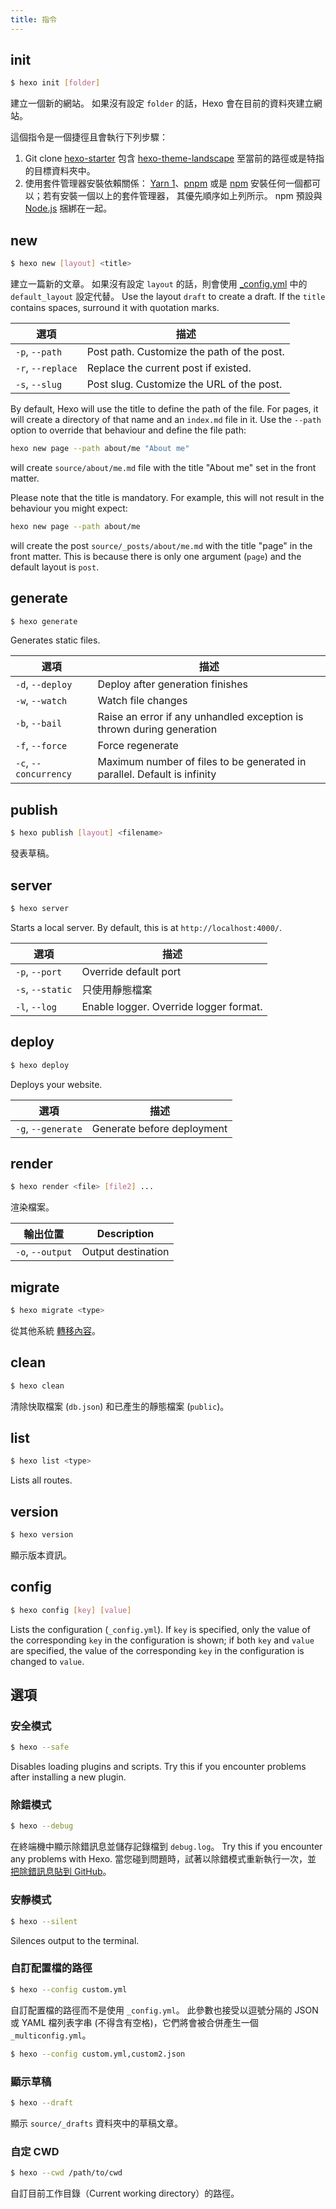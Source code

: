 ```yaml
---
title: 指令
---
```


## init

```bash
$ hexo init [folder]
```

建立一個新的網站。 如果沒有設定 `folder` 的話，Hexo 會在目前的資料夾建立網站。

這個指令是一個捷徑且會執行下列步驟：

1. Git clone [hexo-starter](https://github.com/hexojs/hexo-starter) 包含 [hexo-theme-landscape](https://github.com/hexojs/hexo-theme-landscape) 至當前的路徑或是特指的目標資料夾中。
2. 使用套件管理器安裝依賴關係： [Yarn 1](https://classic.yarnpkg.com/lang/en/)、[pnpm](https://pnpm.io/zh-TW/) 或是 [npm](https://docs.npmjs.com/cli/install) 安裝任何一個都可以；若有安裝一個以上的套件管理器， 其優先順序如上列所示。 npm 預設與 [Node.js](/zh-tw/docs/#Install-Node-js) 捆綁在一起。

## new

```bash
$ hexo new [layout] <title>
```

建立一篇新的文章。 如果沒有設定 `layout` 的話，則會使用 [\_config.yml](configuration.html) 中的 `default_layout` 設定代替。 Use the layout `draft` to create a draft. If the `title` contains spaces, surround it with quotation marks.

| 選項                | 描述                                         |
| ----------------- | ------------------------------------------ |
| `-p`, `--path`    | Post path. Customize the path of the post. |
| `-r`, `--replace` | Replace the current post if existed.       |
| `-s`, `--slug`    | Post slug. Customize the URL of the post.  |

By default, Hexo will use the title to define the path of the file. For pages, it will create a directory of that name and an `index.md` file in it. Use the `--path` option to override that behaviour and define the file path:

```bash
hexo new page --path about/me "About me"
```

will create `source/about/me.md` file with the title "About me" set in the front matter.

Please note that the title is mandatory. For example, this will not result in the behaviour you might expect:

```bash
hexo new page --path about/me
```

will create the post `source/_posts/about/me.md` with the title "page" in the front matter. This is because there is only one argument (`page`) and the default layout is `post`.

## generate

```bash
$ hexo generate
```

Generates static files.

| 選項                    | 描述                                                                       |
| --------------------- | ------------------------------------------------------------------------ |
| `-d`, `--deploy`      | Deploy after generation finishes                                         |
| `-w`, `--watch`       | Watch file changes                                                       |
| `-b`, `--bail`        | Raise an error if any unhandled exception is thrown during generation    |
| `-f`, `--force`       | Force regenerate                                                         |
| `-c`, `--concurrency` | Maximum number of files to be generated in parallel. Default is infinity |

## publish

```bash
$ hexo publish [layout] <filename>
```

發表草稿。

## server

```bash
$ hexo server
```

Starts a local server. By default, this is at `http://localhost:4000/`.

| 選項               | 描述                                     |
| ---------------- | -------------------------------------- |
| `-p`, `--port`   | Override default port                  |
| `-s`, `--static` | 只使用靜態檔案                                |
| `-l`, `--log`    | Enable logger. Override logger format. |

## deploy

```bash
$ hexo deploy
```

Deploys your website.

| 選項                 | 描述                         |
| ------------------ | -------------------------- |
| `-g`, `--generate` | Generate before deployment |

## render

```bash
$ hexo render <file> [file2] ...
```

渲染檔案。

| 輸出位置             | Description        |
| ---------------- | ------------------ |
| `-o`, `--output` | Output destination |

## migrate

```bash
$ hexo migrate <type>
```

從其他系統 [轉移內容](migration.html)。

## clean

```bash
$ hexo clean
```

清除快取檔案 (`db.json`) 和已產生的靜態檔案 (`public`)。

## list

```bash
$ hexo list <type>
```

Lists all routes.

## version

```bash
$ hexo version
```

顯示版本資訊。

## config

```bash
$ hexo config [key] [value]
```

Lists the configuration (`_config.yml`). If `key` is specified, only the value of the corresponding `key` in the configuration is shown; if both `key` and `value` are specified, the value of the corresponding `key` in the configuration is changed to `value`.

## 選項

### 安全模式

```bash
$ hexo --safe
```

Disables loading plugins and scripts. Try this if you encounter problems after installing a new plugin.

### 除錯模式

```bash
$ hexo --debug
```

在終端機中顯示除錯訊息並儲存記錄檔到 `debug.log`。 Try this if you encounter any problems with Hexo. 當您碰到問題時，試著以除錯模式重新執行一次，並 [把除錯訊息貼到 GitHub](https://github.com/hexojs/hexo/issues/new?assignees=&labels=&projects=&template=bug_report.yml)。

### 安靜模式

```bash
$ hexo --silent
```

Silences output to the terminal.

### 自訂配置檔的路徑

```bash
$ hexo --config custom.yml
```

自訂配置檔的路徑而不是使用 `_config.yml`。 此參數也接受以逗號分隔的 JSON 或 YAML 檔列表字串 (不得含有空格)，它們將會被合併產生一個 `_multiconfig.yml`。

```bash
$ hexo --config custom.yml,custom2.json
```

### 顯示草稿

```bash
$ hexo --draft
```

顯示 `source/_drafts` 資料夾中的草稿文章。

### 自定 CWD

```bash
$ hexo --cwd /path/to/cwd
```

自訂目前工作目錄（Current working directory）的路徑。
